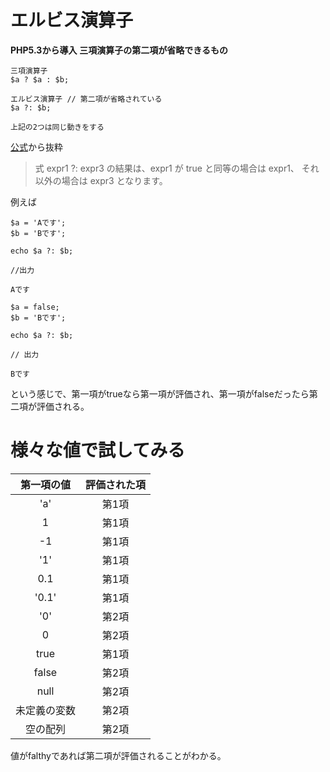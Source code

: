 # エルビス演算子
**PHP5.3から導入**
**三項演算子の第二項が省略できるもの**

<!--  -->
```
三項演算子
$a ? $a : $b;

エルビス演算子 // 第二項が省略されている
$a ?: $b;

上記の2つは同じ動きをする
```
<!--  -->

[公式](https://www.php.net/manual/ja/language.operators.comparison.php#language.operators.comparison.ternary)から抜粋
> 式 expr1 ?: expr3 の結果は、expr1 
> が true と同等の場合は
> expr1、 それ以外の場合は expr3 となります。

例えば
<!--  -->
```
$a = 'Aです';
$b = 'Bです';

echo $a ?: $b;

//出力

Aです
```
<!--  -->
<!--  -->
```
$a = false;
$b = 'Bです';

echo $a ?: $b;

// 出力

Bです
```
<!--  -->
という感じで、第一項がtrueなら第一項が評価され、第一項がfalseだったら第二項が評価される。

# 様々な値で試してみる

|      第一項の値      |   評価された項   |
|       :--:           |       :--:       |
|       'a'            |      第1項       |
|        1             |      第1項       |
|        -1            |      第1項       |
|       '1'            |      第1項       |
|       0.1            |      第1項       |
|      '0.1'           |      第1項       |
|       '0'            |      第2項       |
|        0             |      第2項       |
|       true           |      第1項       |
|       false          |      第2項       |
|       null           |      第2項       |
|     未定義の変数     |      第2項       |
|       空の配列       |      第2項       |

値がfalthyであれば第二項が評価されることがわかる。